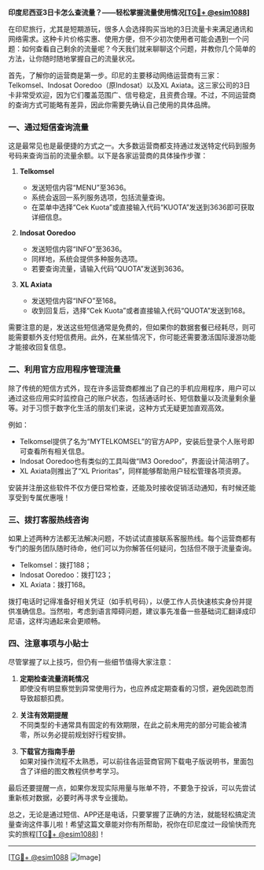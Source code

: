 **印度尼西亚3日卡怎么查流量？——轻松掌握流量使用情况[[TG💪+ @esim1088](https://t.me/s/esim1088)]**

在印尼旅行，尤其是短期游玩，很多人会选择购买当地的3日流量卡来满足通讯和网络需求。这种卡片价格实惠、使用方便，但不少初次使用者可能会遇到一个问题：如何查看自己剩余的流量呢？今天我们就来聊聊这个问题，并教你几个简单的方法，让你随时随地掌握自己的流量状况。

首先，了解你的运营商是第一步。印尼的主要移动网络运营商有三家：Telkomsel、Indosat Ooredoo（原Indosat）以及XL Axiata。这三家公司的3日卡非常受欢迎，因为它们覆盖范围广、信号稳定，且资费合理。不过，不同运营商的查询方式可能略有差异，因此你需要先确认自己使用的具体品牌。

### **一、通过短信查询流量**

这是最常见也是最便捷的方式之一。大多数运营商都支持通过发送特定代码到服务号码来查询当前的流量余额。以下是各家运营商的具体操作步骤：

1. **Telkomsel**
   - 发送短信内容“MENU”至3636。
   - 系统会返回一系列服务选项，包括流量查询。
   - 在菜单中选择“Cek Kuota”或直接输入代码“KUOTA”发送到3636即可获取详细信息。

2. **Indosat Ooredoo**
   - 发送短信内容“INFO”至3636。
   - 同样地，系统会提供多种服务选项。
   - 若要查询流量，请输入代码“QUOTA”发送到3636。

3. **XL Axiata**
   - 发送短信内容“INFO”至168。
   - 收到回复后，选择“Cek Kuota”或者直接输入代码“QUOTA”发送到168。

需要注意的是，发送这些短信通常是免费的，但如果你的数据套餐已经耗尽，则可能需要额外支付短信费用。此外，在某些情况下，你可能还需要激活国际漫游功能才能接收回复信息。

### **二、利用官方应用程序管理流量**

除了传统的短信方式外，现在许多运营商都推出了自己的手机应用程序，用户可以通过这些应用实时监控自己的账户状态，包括通话时长、短信数量以及流量剩余量等。对于习惯于数字化生活的朋友们来说，这种方式无疑更加直观高效。

例如：
- Telkomsel提供了名为“MYTELKOMSEL”的官方APP，安装后登录个人账号即可查看所有相关信息。
- Indosat Ooredoo也有类似的工具叫做“IM3 Ooredoo”，界面设计简洁明了。
- XL Axiata则推出了“XL Prioritas”，同样能够帮助用户轻松管理各项资源。

安装并注册这些软件不仅方便日常检查，还能及时接收促销活动通知，有时候还能享受到专属优惠哦！

### **三、拨打客服热线咨询**

如果上述两种方法都无法解决问题，不妨试试直接联系客服热线。每个运营商都有专门的服务团队随时待命，他们可以为你解答任何疑问，包括但不限于流量查询。

- Telkomsel：拨打188；
- Indosat Ooredoo：拨打123；
- XL Axiata：拨打168。

拨打电话时记得准备好相关凭证（如手机号码），以便工作人员快速核实身份并提供准确信息。当然啦，考虑到语言障碍问题，建议事先准备一些基础词汇翻译成印尼语，这样沟通起来会更顺畅。

### **四、注意事项与小贴士**

尽管掌握了以上技巧，但仍有一些细节值得大家注意：

1. **定期检查流量消耗情况**  
   即使没有明显察觉到异常使用行为，也应养成定期查看的习惯，避免因疏忽而导致超额扣费。

2. **关注有效期提醒**  
   不同类型的卡通常具有固定的有效期限，在此之前未用完的部分可能会被清零，所以务必提前规划好行程安排。

3. **下载官方指南手册**  
   如果对操作流程不太熟悉，可以前往各运营商官网下载电子版说明书，里面包含了详细的图文教程供参考学习。

最后还要提醒一点，如果你发现实际用量与账单不符，不要急于投诉，可以先尝试重新核对数据，必要时再寻求专业援助。

总之，无论是通过短信、APP还是电话，只要掌握了正确的方法，就能轻松搞定流量查询这件事儿啦！希望这篇文章能对你有所帮助，祝你在印尼度过一段愉快而充实的旅程[[TG💪+ @esim1088](https://t.me/s/esim1088)]！

---

[[TG💪+ @esim1088](https://t.me/s/esim1088) ![Image](https://i.postimg.cc/4NQfJmqS/Snipaste-2025-05-13-00-14-12.png)]